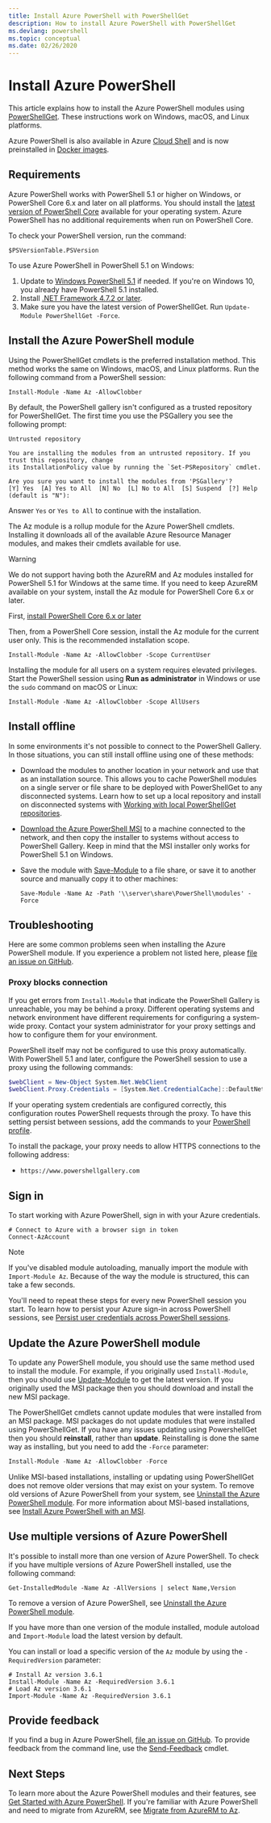 ```yaml
---
title: Install Azure PowerShell with PowerShellGet
description: How to install Azure PowerShell with PowerShellGet
ms.devlang: powershell
ms.topic: conceptual
ms.date: 02/26/2020
---
```


# Install Azure PowerShell

This article explains how to install the Azure PowerShell modules using [PowerShellGet](https://docs.microsoft.com/en-us/powershell/scripting/gallery/installing-psget?view=powershell-7). These
instructions work on Windows, macOS, and Linux platforms.

Azure PowerShell is also available in Azure [Cloud Shell](/azure/cloud-shell/overview) and is now
preinstalled in [Docker images](azureps-in-docker.md).

## Requirements

Azure PowerShell works with PowerShell 5.1 or higher on Windows, or PowerShell Core 6.x and later on
all platforms. You should install the
[latest version of PowerShell Core](/powershell/scripting/install/installing-powershell#powershell-core)
available for your operating system. Azure PowerShell has no additional requirements when run on
PowerShell Core.

To check your PowerShell version, run the command:

```powershell-interactive
$PSVersionTable.PSVersion
```

To use Azure PowerShell in PowerShell 5.1 on Windows:

1. Update to
   [Windows PowerShell 5.1](/powershell/scripting/install/installing-windows-powershell#upgrading-existing-windows-powershell)
   if needed. If you're on Windows 10, you already have PowerShell 5.1 installed.
2. Install [.NET Framework 4.7.2 or later](/dotnet/framework/install).
3. Make sure you have the latest version of PowerShellGet. Run `Update-Module PowerShellGet -Force`.

## Install the Azure PowerShell module

Using the PowerShellGet cmdlets is the preferred installation method. This method works the same on
Windows, macOS, and Linux platforms. Run the following command from a PowerShell session:

```powershell-interactive
Install-Module -Name Az -AllowClobber
```

By default, the PowerShell gallery isn't configured as a trusted repository for PowerShellGet. The
first time you use the PSGallery you see the following prompt:

```Output
Untrusted repository

You are installing the modules from an untrusted repository. If you trust this repository, change
its InstallationPolicy value by running the `Set-PSRepository` cmdlet.

Are you sure you want to install the modules from 'PSGallery'?
[Y] Yes  [A] Yes to All  [N] No  [L] No to All  [S] Suspend  [?] Help (default is "N"):
```

Answer `Yes` or `Yes to All` to continue with the installation.

The Az module is a rollup module for the Azure PowerShell cmdlets. Installing it downloads all of
the available Azure Resource Manager modules, and makes their cmdlets available for use.

> [!WARNING]
> We do not support having both the AzureRM and Az modules installed for PowerShell 5.1 for Windows
> at the same time. If you need to keep AzureRM available on your system, install the Az module for
> PowerShell Core 6.x or later.

First, [install PowerShell Core 6.x or later](/powershell/scripting/install/installing-powershell-core-on-windows)

Then, from a PowerShell Core session, install the Az module for the current user only. This is the
recommended installation scope.

```powershell-interactive
Install-Module -Name Az -AllowClobber -Scope CurrentUser
```

Installing the module for all users on a system requires elevated privileges. Start the PowerShell
session using **Run as administrator** in Windows or use the `sudo` command on macOS or Linux:

```powershell-interactive
Install-Module -Name Az -AllowClobber -Scope AllUsers
```

## Install offline

In some environments it's not possible to connect to the PowerShell Gallery. In those situations,
you can still install offline using one of these methods:

* Download the modules to another location in your network and use that as an installation source.
  This allows you to cache PowerShell modules on a single server or file share to be deployed with
  PowerShellGet to any disconnected systems. Learn how to set up a local repository and install on
  disconnected systems with [Working with local PowerShellGet repositories](/powershell/scripting/gallery/how-to/working-with-local-psrepositories).
* [Download the Azure PowerShell MSI](install-az-ps-msi.md) to a machine connected to the network,
  and then copy the installer to systems without access to PowerShell Gallery. Keep in mind that the
  MSI installer only works for PowerShell 5.1 on Windows.
* Save the module with [Save-Module](/powershell/module/PowershellGet/Save-Module) to a file share,
  or save it to another source and manually copy it to other machines:

  ```powershell-interactive
  Save-Module -Name Az -Path '\\server\share\PowerShell\modules' -Force
  ```

## Troubleshooting

Here are some common problems seen when installing the Azure PowerShell module. If you experience a
problem not listed here, please
[file an issue on GitHub](https://github.com/azure/azure-powershell/issues).

### Proxy blocks connection

If you get errors from `Install-Module` that indicate the PowerShell Gallery is unreachable, you may
be behind a proxy. Different operating systems and network environment have different requirements
for configuring a system-wide proxy. Contact your system administrator for your proxy settings and
how to configure them for your environment.

PowerShell itself may not be configured to use this proxy automatically. With PowerShell 5.1 and
later, configure the PowerShell session to use a proxy using the following commands:

```powershell
$webClient = New-Object System.Net.WebClient
$webClient.Proxy.Credentials = [System.Net.CredentialCache]::DefaultNetworkCredentials
```

If your operating system credentials are configured correctly, this configuration routes PowerShell
requests through the proxy. To have this setting persist between sessions, add the commands to your
[PowerShell profile](/powershell/module/microsoft.powershell.core/about/about_profiles).

To install the package, your proxy needs to allow HTTPS connections to the following address:

* `https://www.powershellgallery.com`

## Sign in

To start working with Azure PowerShell, sign in with your Azure credentials.

```powershell-interactive
# Connect to Azure with a browser sign in token
Connect-AzAccount
```

> [!NOTE]
> If you've disabled module autoloading, manually import the module with `Import-Module Az`. Because
> of the way the module is structured, this can take a few seconds.

You'll need to repeat these steps for every new PowerShell session you start. To learn how to
persist your Azure sign-in across PowerShell sessions, see
[Persist user credentials across PowerShell sessions](context-persistence.md).

## Update the Azure PowerShell module

To update any PowerShell module, you should use the same method used to install the module. For
example, if you originally used `Install-Module`, then you should use
[Update-Module](/powershell/module/powershellget/update-module) to get the latest version. If you
originally used the MSI package then you should download and install the new MSI package.

The PowerShellGet cmdlets cannot update modules that were installed from an MSI package. MSI
packages do not update modules that were installed using PowerShellGet. If you have any issues
updating using PowershellGet then you should **reinstall**, rather than **update**. Reinstalling is
done the same way as installing, but you need to add the `-Force` parameter:

```powershell
Install-Module -Name Az -AllowClobber -Force
```

Unlike MSI-based installations, installing or updating using PowerShellGet does not remove older
versions that may exist on your system. To remove old versions of Azure PowerShell from your system,
see [Uninstall the Azure PowerShell module](uninstall-az-ps.md). For more information about
MSI-based installations, see [Install Azure PowerShell with an MSI](install-az-ps-msi.md).

## Use multiple versions of Azure PowerShell

It's possible to install more than one version of Azure PowerShell. To check if you have multiple
versions of Azure PowerShell installed, use the following command:

```powershell-interactive
Get-InstalledModule -Name Az -AllVersions | select Name,Version
```

To remove a version of Azure PowerShell, see [Uninstall the Azure PowerShell module](uninstall-az-ps.md).

If you have more than one version of the module installed, module autoload and `Import-Module` load
the latest version by default.

You can install or load a specific version of the `Az` module by using the `-RequiredVersion`
parameter:

```powershell-interactive
# Install Az version 3.6.1
Install-Module -Name Az -RequiredVersion 3.6.1
# Load Az version 3.6.1
Import-Module -Name Az -RequiredVersion 3.6.1
```

## Provide feedback

If you find a bug in Azure PowerShell,
[file an issue on GitHub](https://github.com/Azure/azure-powershell/issues). To provide feedback
from the command line, use the [Send-Feedback](/powershell/module/az.accounts/send-feedback) cmdlet.

## Next Steps

To learn more about the Azure PowerShell modules and their features, see
[Get Started with Azure PowerShell](get-started-azureps.md). If you're familiar with Azure
PowerShell and need to migrate from AzureRM, see
[Migrate from AzureRM to Az](migrate-from-azurerm-to-az.md).
